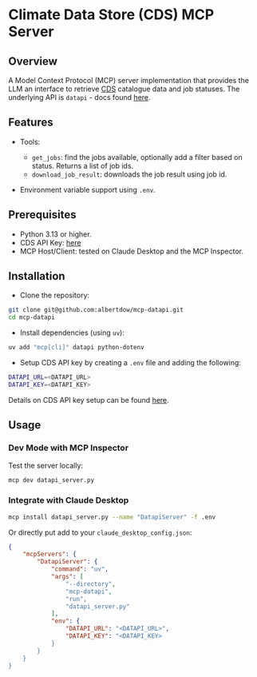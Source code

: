 # Climate Data Store (CDS) MCP Server

## Overview

A Model Context Protocol (MCP) server implementation that provides the LLM an
interface to retrieve [CDS](https://cds.climate.copernicus.eu/) catalogue data and job statuses.
The underlying API is `datapi` - docs found [here](https://ecmwf-projects.github.io/datapi/).

## Features

- Tools:
  - `get_jobs`: find the jobs available, optionally add a filter based on status.
    Returns a list of job ids.
  - `download_job_result`: downloads the job result using job id.

- Environment variable support using `.env`.

## Prerequisites

- Python 3.13 or higher.
- CDS API Key: [here](https://cds.climate.copernicus.eu/)
- MCP Host/Client: tested on Claude Desktop and the MCP Inspector.

## Installation

- Clone the repository:

```bash
git clone git@github.com:albertdow/mcp-datapi.git
cd mcp-datapi
```

- Install dependencies (using `uv`):

```bash
uv add "mcp[cli]" datapi python-dotenv
```

- Setup CDS API key by creating a `.env` file and adding the following:

```bash
DATAPI_URL=<DATAPI_URL>
DATAPI_KEY=<DATAPI_KEY>
```

Details on CDS API key setup can be found [here](https://cds.climate.copernicus.eu/how-to-api).

## Usage

### Dev Mode with MCP Inspector

Test the server locally:

```bash
mcp dev datapi_server.py
```

### Integrate with Claude Desktop

```bash
mcp install datapi_server.py --name "DatapiServer" -f .env
```

Or directly put add to your `claude_desktop_config.json`:

```json
{
    "mcpServers": {
        "DatapiServer": {
            "command": "uv",
            "args": [
                "--directory",
                "mcp-datapi",
                "run",
                "datapi_server.py"
            ],
            "env": {
                "DATAPI_URL": "<DATAPI_URL>",
                "DATAPI_KEY": "<DATAPI_KEY>
            }
        }
    }
}
```

